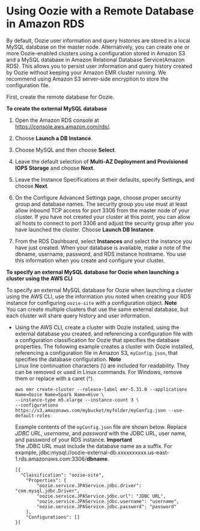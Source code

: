 # Using Oozie with a Remote Database in Amazon RDS<a name="oozie-rds"></a>

By default, Oozie user information and query histories are stored in a local MySQL database on the master node\. Alternatively, you can create one or more Oozie\-enabled clusters using a configuration stored in Amazon S3 and a MySQL database in Amazon Relational Database Service\(Amazon RDS\)\. This allows you to persist user information and query history created by Oozie without keeping your Amazon EMR cluster running\. We recommend using Amazon S3 server\-side encryption to store the configuration file\.

First, create the remote database for Oozie\.

**To create the external MySQL database**

1. Open the Amazon RDS console at [https://console\.aws\.amazon\.com/rds/](https://console.aws.amazon.com/rds/)\.

1. Choose **Launch a DB Instance**\.

1. Choose MySQL and then choose **Select**\.

1. Leave the default selection of **Multi\-AZ Deployment and Provisioned IOPS Storage** and choose **Next**\.

1. Leave the Instance Specifications at their defaults, specify Settings, and choose **Next**\.

1. On the Configure Advanced Settings page, choose proper security group and database names\. The security group you use must at least allow inbound TCP access for port 3306 from the master node of your cluster\. If you have not created your cluster at this point, you can allow all hosts to connect to port 3306 and adjust the security group after you have launched the cluster\. Choose **Launch DB Instance**\.

1. From the RDS Dashboard, select **Instances** and select the instance you have just created\. When your database is available, make a note of the dbname, username, password, and RDS instance hostname\. You use this information when you create and configure your cluster\.

**To specify an external MySQL database for Oozie when launching a cluster using the AWS CLI**

To specify an external MySQL database for Oozie when launching a cluster using the AWS CLI, use the information you noted when creating your RDS instance for configuring `oozie-site` with a configuration object\.
**Note**  
You can create multiple clusters that use the same external database, but each cluster will share query history and user information\.
+ Using the AWS CLI, create a cluster with Oozie installed, using the external database you created, and referencing a configuration file with a configuration classification for Oozie that specifies the database properties\. The following example creates a cluster with Oozie installed, referencing a configuration file in Amazon S3, `myConfig.json`, that specifies the database configuration\.
**Note**  
Linux line continuation characters \(\\\) are included for readability\. They can be removed or used in Linux commands\. For Windows, remove them or replace with a caret \(^\)\.

  ```
  aws emr create-cluster --release-label emr-5.31.0 --applications Name=Oozie Name=Spark Name=Hive \
  --instance-type m5.xlarge --instance-count 3 \
  --configurations https://s3.amazonaws.com/mybucket/myfolder/myConfig.json --use-default-roles
  ```

  Example contents of the `myConfig.json` file are shown below\. Replace *JDBC URL*, *username*, and *password* with the JDBC URL, user name, and password of your RDS instance\. 
**Important**  
The JDBC URL must include the database name as a suffix\. For example, jdbc:mysql://oozie\-external\-db\.xxxxxxxxxx\.us\-east\-1\.rds\.amazonaws\.com:3306/**dbname**\.

  ```
  [{
    "Classification": "oozie-site",
      "Properties": {
          "oozie.service.JPAService.jdbc.driver": "com.mysql.jdbc.Driver",
          "oozie.service.JPAService.jdbc.url": "JDBC URL",                               
          "oozie.service.JPAService.jdbc.username": "username",
          "oozie.service.JPAService.jdbc.password": "password"
      },
      "Configurations": []
  }]
  ```